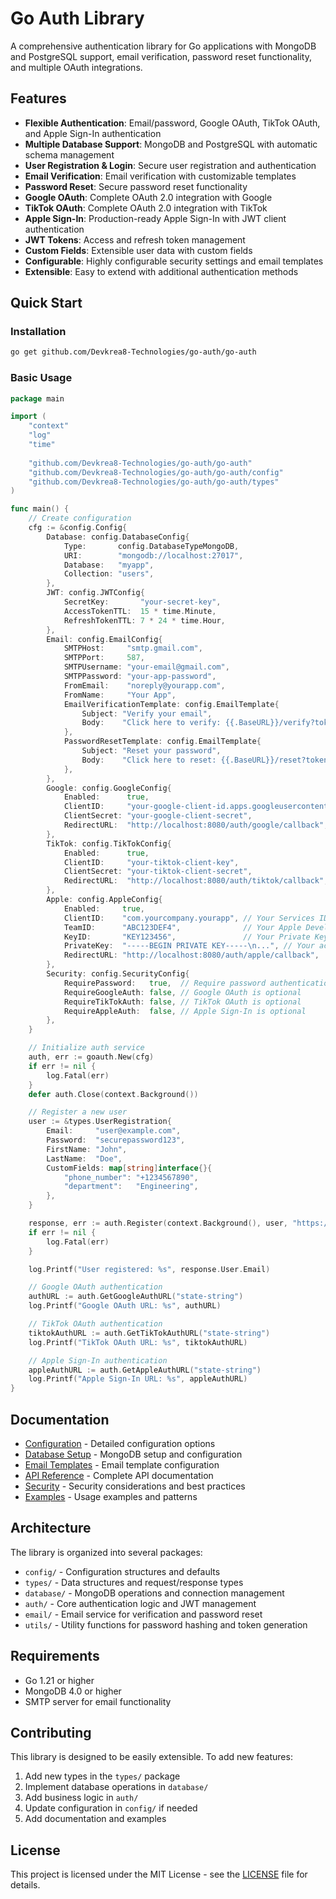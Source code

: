 # Go Auth Library

A comprehensive authentication library for Go applications with MongoDB and PostgreSQL support, email verification, password reset functionality, and multiple OAuth integrations.

## Features

- **Flexible Authentication**: Email/password, Google OAuth, TikTok OAuth, and Apple Sign-In authentication
- **Multiple Database Support**: MongoDB and PostgreSQL with automatic schema management
- **User Registration & Login**: Secure user registration and authentication
- **Email Verification**: Email verification with customizable templates
- **Password Reset**: Secure password reset functionality
- **Google OAuth**: Complete OAuth 2.0 integration with Google
- **TikTok OAuth**: Complete OAuth 2.0 integration with TikTok
- **Apple Sign-In**: Production-ready Apple Sign-In with JWT client authentication
- **JWT Tokens**: Access and refresh token management
- **Custom Fields**: Extensible user data with custom fields
- **Configurable**: Highly configurable security settings and email templates
- **Extensible**: Easy to extend with additional authentication methods

## Quick Start

### Installation

```bash
go get github.com/Devkrea8-Technologies/go-auth/go-auth
```

### Basic Usage

```go
package main

import (
    "context"
    "log"
    "time"
    
    "github.com/Devkrea8-Technologies/go-auth/go-auth"
    "github.com/Devkrea8-Technologies/go-auth/go-auth/config"
    "github.com/Devkrea8-Technologies/go-auth/go-auth/types"
)

func main() {
    // Create configuration
    cfg := &config.Config{
        Database: config.DatabaseConfig{
            Type:       config.DatabaseTypeMongoDB,
            URI:        "mongodb://localhost:27017",
            Database:   "myapp",
            Collection: "users",
        },
        JWT: config.JWTConfig{
            SecretKey:       "your-secret-key",
            AccessTokenTTL:  15 * time.Minute,
            RefreshTokenTTL: 7 * 24 * time.Hour,
        },
        Email: config.EmailConfig{
            SMTPHost:     "smtp.gmail.com",
            SMTPPort:     587,
            SMTPUsername: "your-email@gmail.com",
            SMTPPassword: "your-app-password",
            FromEmail:    "noreply@yourapp.com",
            FromName:     "Your App",
            EmailVerificationTemplate: config.EmailTemplate{
                Subject: "Verify your email",
                Body:    "Click here to verify: {{.BaseURL}}/verify?token={{.Token}}",
            },
            PasswordResetTemplate: config.EmailTemplate{
                Subject: "Reset your password",
                Body:    "Click here to reset: {{.BaseURL}}/reset?token={{.Token}}",
            },
        },
        Google: config.GoogleConfig{
            Enabled:      true,
            ClientID:     "your-google-client-id.apps.googleusercontent.com",
            ClientSecret: "your-google-client-secret",
            RedirectURL:  "http://localhost:8080/auth/google/callback",
        },
        TikTok: config.TikTokConfig{
            Enabled:      true,
            ClientID:     "your-tiktok-client-key",
            ClientSecret: "your-tiktok-client-secret",
            RedirectURL:  "http://localhost:8080/auth/tiktok/callback",
        },
        Apple: config.AppleConfig{
            Enabled:     true,
            ClientID:    "com.yourcompany.yourapp", // Your Services ID
            TeamID:      "ABC123DEF4",              // Your Apple Developer Team ID
            KeyID:       "KEY123456",               // Your Private Key ID
            PrivateKey:  "-----BEGIN PRIVATE KEY-----\n...", // Your actual private key
            RedirectURL: "http://localhost:8080/auth/apple/callback",
        },
        Security: config.SecurityConfig{
            RequirePassword:   true,  // Require password authentication
            RequireGoogleAuth: false, // Google OAuth is optional
            RequireTikTokAuth: false, // TikTok OAuth is optional
            RequireAppleAuth:  false, // Apple Sign-In is optional
        },
    }

    // Initialize auth service
    auth, err := goauth.New(cfg)
    if err != nil {
        log.Fatal(err)
    }
    defer auth.Close(context.Background())

    // Register a new user
    user := &types.UserRegistration{
        Email:     "user@example.com",
        Password:  "securepassword123",
        FirstName: "John",
        LastName:  "Doe",
        CustomFields: map[string]interface{}{
            "phone_number": "+1234567890",
            "department":   "Engineering",
        },
    }

    response, err := auth.Register(context.Background(), user, "https://yourapp.com")
    if err != nil {
        log.Fatal(err)
    }

    log.Printf("User registered: %s", response.User.Email)

    // Google OAuth authentication
    authURL := auth.GetGoogleAuthURL("state-string")
    log.Printf("Google OAuth URL: %s", authURL)

    // TikTok OAuth authentication
    tiktokAuthURL := auth.GetTikTokAuthURL("state-string")
    log.Printf("TikTok OAuth URL: %s", tiktokAuthURL)

    // Apple Sign-In authentication
    appleAuthURL := auth.GetAppleAuthURL("state-string")
    log.Printf("Apple Sign-In URL: %s", appleAuthURL)
}
```

## Documentation

- [Configuration](docs/configuration.md) - Detailed configuration options
- [Database Setup](docs/database.md) - MongoDB setup and configuration
- [Email Templates](docs/email-templates.md) - Email template configuration
- [API Reference](docs/api-reference.md) - Complete API documentation
- [Security](docs/security.md) - Security considerations and best practices
- [Examples](docs/examples.md) - Usage examples and patterns

## Architecture

The library is organized into several packages:

- `config/` - Configuration structures and defaults
- `types/` - Data structures and request/response types
- `database/` - MongoDB operations and connection management
- `auth/` - Core authentication logic and JWT management
- `email/` - Email service for verification and password reset
- `utils/` - Utility functions for password hashing and token generation

## Requirements

- Go 1.21 or higher
- MongoDB 4.0 or higher
- SMTP server for email functionality

## Contributing

This library is designed to be easily extensible. To add new features:

1. Add new types in the `types/` package
2. Implement database operations in `database/`
3. Add business logic in `auth/`
4. Update configuration in `config/` if needed
5. Add documentation and examples

## License

This project is licensed under the MIT License - see the [LICENSE](LICENSE) file for details.